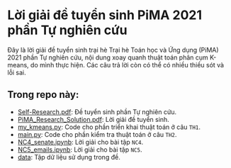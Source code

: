 # Lời giải đề tuyển sinh PiMA 2021 phần Tự nghiên cứu

Đây là lời giải đề tuyển sinh trại hè Trại hè Toán học và Ứng dụng (PiMA) 2021 phần Tự nghiên cứu, nội dung xoay quanh thuật toán phân cụm K-means, do mình thực hiện. Các câu trả lời còn có thể có nhiều thiều sót và lỗi sai.

## Trong repo này:
- [Self-Research.pdf](https://github.com/phamson02/pima21_self_research/blob/master/Self-Research.pdf): Đề tuyển sinh phần Tự nghiên cứu.
- [PiMA_Research_Solution.pdf](https://github.com/phamson02/pima21_self_research/blob/master/PiMA_Research_Solution.pdf): Lời giải đề tuyển sinh.
- [my_kmeans.py](https://github.com/phamson02/pima21_self_research/blob/master/my_kmeans.py): Code cho phần triển khai thuật toán ở câu `TH1`.
- [main.py](https://github.com/phamson02/pima21_self_research/blob/master/main.py): Code cho phần kiểm tra thuật toán ở câu `TH2`.
- [NC4_senate.ipynb](https://github.com/phamson02/pima21_self_research/blob/master/NC4_senate.ipynb): Lời giải cho bài tập `NC4`.
- [NC5_emails.ipynb](https://github.com/phamson02/pima21_self_research/blob/master/NC5_emails.ipynb): Lời giải cho bài tập `NC5`.
- [data](https://github.com/phamson02/pima21_self_research/tree/master/data): Tập dữ liệu sử dụng trong đề.